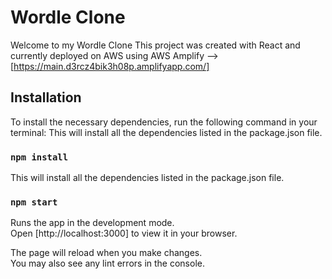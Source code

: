 # Wordle Clone

Welcome to my Wordle Clone
This project was created with React and currently deployed on AWS using AWS Amplify --> [https://main.d3rcz4bik3h08p.amplifyapp.com/]

## Installation

To install the necessary dependencies, run the following command in your terminal:
This will install all the dependencies listed in the package.json file.

### `npm install`

This will install all the dependencies listed in the package.json file.

### `npm start`

Runs the app in the development mode.\
Open [http://localhost:3000] to view it in your browser.

The page will reload when you make changes.\
You may also see any lint errors in the console.
